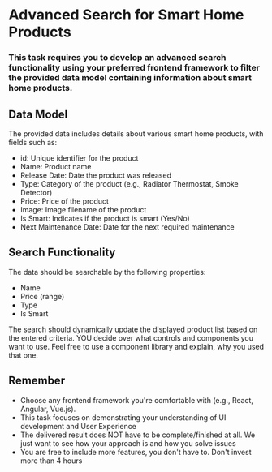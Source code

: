 # Advanced Search for Smart Home Products
### This task requires you to develop an advanced search functionality using your preferred frontend framework to filter the provided data model containing information about smart home products.
## Data Model
The provided data includes details about various smart home products, with fields such as:

- id: Unique identifier for the product
- Name: Product name
- Release Date: Date the product was released
- Type: Category of the product (e.g., Radiator Thermostat, Smoke Detector)
- Price: Price of the product
- Image: Image filename of the product
- Is Smart: Indicates if the product is smart (Yes/No)
- Next Maintenance Date: Date for the next required maintenance

## Search Functionality
The data should be searchable by the following properties: 
- Name
- Price (range)
- Type
- Is Smart

The search should dynamically update the displayed product list based on the entered criteria.
YOU decide over what controls and components you want to use. Feel free to use a component library and explain, why you used that one. 

## Remember
- Choose any frontend framework you're comfortable with (e.g., React, Angular, Vue.js).
- This task focuses on demonstrating your understanding of UI development and User Experience
- The delivered result does NOT have to be complete/finished at all. We just want to see how your approach is and how you solve issues
- You are free to include more features, you don't have to. 
Don't invest more than 4 hours

